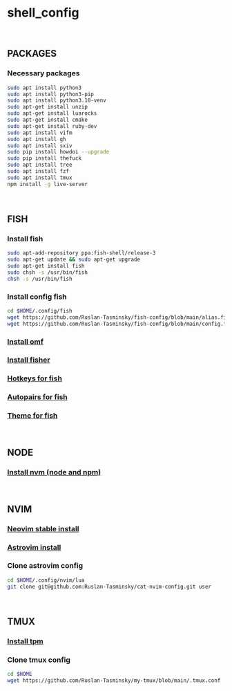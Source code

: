# shell_config

</br>

## PACKAGES

### Necessary packages

```bash
sudo apt install python3
sudo apt install python3-pip
sudo apt install python3.10-venv
sudo apt-get install unzip
sudo apt-get install luarocks
sudo apt-get install cmake
sudo apt-get install ruby-dev
sudo apt install vifm
sudo apt install gh
sudo apt install sxiv
sudo pip install howdoi --upgrade
sudo pip install thefuck
sudo apt install tree
sudo apt install fzf
sudo apt install tmux
npm install -g live-server
```

</br>

## FISH

### Install fish

```bash
sudo apt-add-repository ppa:fish-shell/release-3
sudo apt-get update && sudo apt-get upgrade
sudo apt-get install fish
sudo chsh -s /usr/bin/fish
chsh -s /usr/bin/fish
```

### Install config fish

```bash
cd $HOME/.config/fish
wget https://github.com/Ruslan-Tasminsky/fish-config/blob/main/alias.fish
wget https://github.com/Ruslan-Tasminsky/fish-config/blob/main/config.fish
```

### [Install omf](https://github.com/oh-my-fish/oh-my-fish)

### [Install fisher](https://github.com/jorgebucaran/fisher)

### [Hotkeys for fish](https://github.com/jethrokuan/fzf)

### [Autopairs for fish](https://github.com/jorgebucaran/autopair.fish)

### [Theme for fish](https://github.com/IlanCosman/tide)

</br>

## NODE

### [Install nvm (node and npm)](https://github.com/derekstavis/plugin-nvm)

</br>

## NVIM

### [Neovim stable install](https://github.com/neovim/neovim/releases/tag/stable)

### [Astrovim install](https://astronvim.github.io/)

### Clone astrovim config

```bash
cd $HOME/.config/nvim/lua
git clone git@github.com:Ruslan-Tasminsky/cat-nvim-config.git user
```

</br>

## TMUX

### [Install tpm](https://github.com/tmux-plugins/tpm)

### Clone tmux config

```bash
cd $HOME
wget https://github.com/Ruslan-Tasminsky/my-tmux/blob/main/.tmux.conf
```
